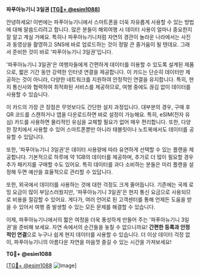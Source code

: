 **파푸아뉴기니 3일권 [[TG💪+ @esim1088](https://t.me/s/esim1088)]**

안녕하세요! 이번에는 파푸아뉴기니에서 스마트폰을 더욱 자유롭게 사용할 수 있는 방법에 대해 말씀드리려고 합니다. 많은 분들이 해외여행 시 데이터 사용이 얼마나 중요한지 잘 알고 계실 거예요. 특히나 파푸아뉴기니처럼 자연의 경관이 놀라운 나라에서는 사진과 동영상을 촬영하고 SNS에 바로 업로드하는 것이 정말 큰 즐거움이 될 텐데요. 그래서 준비한 것이 바로 '파푸아뉴기니 3일권'입니다.

'파푸아뉴기니 3일권'은 여행자들에게 간편하게 데이터를 이용할 수 있도록 설계된 제품으로, 짧은 기간 동안 강력한 인터넷 연결을 제공합니다. 이 카드는 단순히 데이터만 제공하는 것이 아니라, 다양한 네트워크를 지원하여 안정적인 연결을 유지합니다. 특히, 현지 통신사와 협력하여 최적화된 서비스를 제공하므로, 여행 중에도 끊김 없이 데이터를 사용할 수 있습니다.

이 카드의 가장 큰 장점은 무엇보다도 간단한 설치 과정입니다. 대부분의 경우, 구매 후 QR 코드를 스캔하거나 앱을 다운로드하면 바로 설정이 가능해요. 특히, eSIM(전자 유심) 카드를 사용하면 물리적인 유심을 교체할 필요가 없어 매우 편리합니다. 또한, 다양한 장치에서 사용할 수 있어 스마트폰뿐만 아니라 태블릿이나 노트북에서도 데이터를 공유할 수 있답니다.

또한, '파푸아뉴기니 3일권'은 데이터 사용량에 따라 유연하게 선택할 수 있는 플랜을 제공합니다. 기본적으로 하루에 약 1GB의 데이터를 제공하며, 추가로 더 많이 필요할 경우 추가 패키지를 구매할 수도 있어요. 특히 데이터를 과다 소비하는 분들은 미리 플랜을 설정해 두면 예산을 효율적으로 관리할 수 있답니다.

또한, 외국에서 데이터를 사용하는 것에 대한 걱정도 크게 줄어듭니다. 기존에는 국제 로밍 요금이 많이 부담스러웠지만, '파푸아뉴기니 3일권'은 현지 통신 요금으로 사용되므로 비용을 절감할 수 있어요. 게다가, 여러 언어로 된 고객센터를 통해 언제든 도움을 받을 수 있어서 여행 중 발생할 수 있는 모든 문제를 해결할 수 있습니다.

이제, 파푸아뉴기니에서의 짧은 여정을 더욱 풍성하게 만들어 주는 '파푸아뉴기니 3일권'을 준비해 보세요. 자연 속에서의 순간들을 놓칠 수 없으니까요! **간편한 등록과 안정적인 연결**으로 누구나 쉽게 현지 데이터를 사용할 수 있습니다. 더 이상 데이터 걱정 없이, 파푸아뉴기니의 아름다운 자연을 마음껏 즐길 수 있는 시간을 가져보세요!

**TG💪+ @esim1088**

[[TG💪+ @esim1088](https://t.me/s/esim1088) ![Image](https://i.postimg.cc/Y0z9fWf4/image.png)]